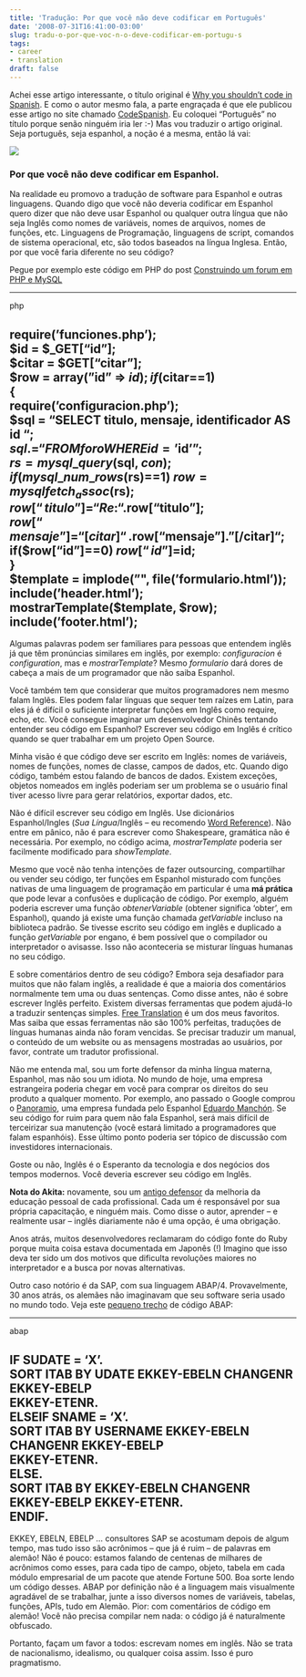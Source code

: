 ```yaml
---
title: 'Tradução: Por que você não deve codificar em Português'
date: '2008-07-31T16:41:00-03:00'
slug: tradu-o-por-que-voc-n-o-deve-codificar-em-portugu-s
tags:
- career
- translation
draft: false
---
```


Achei esse artigo interessante, o título original é [Why you shouldn’t code in Spanish](http://www.codespanish.com/archives/softwaredevelopment/43). E como o autor mesmo fala, a parte engraçada é que ele publicou esse artigo no site chamado [CodeSpanish](http://www.codespanish.com). Eu coloquei “Português” no título porque senão ninguém iria ler :-) Mas vou traduzir o artigo original. Seja português, seja espanhol, a noção é a mesma, então lá vai:

[![](http://s3.amazonaws.com/akitaonrails/files/america-790957.jpg)](http://www.akitaonrails.com/2007/4/14/off-topic-seja-arrogante)


### Por que você não deve codificar em Espanhol.

Na realidade eu promovo a tradução de software para Espanhol e outras linguagens. Quando digo que você não deveria codificar em Espanhol quero dizer que não deve usar Espanhol ou qualquer outra língua que não seja Inglês como nomes de variáveis, nomes de arquivos, nomes de funções, etc. Linguagens de Programação, linguagens de script, comandos de sistema operacional, etc, são todos baseados na língua Inglesa. Então, por que você faria diferente no seu código?

Pegue por exemplo este código em PHP do post [Construindo um forum em PHP e MySQL](http://www.codespanish.com/archives/softwaredevelopment/30)

* * *
php

require(’funciones.php’);  
$id = $_GET[“id”];  
$citar = $GET[“citar”];  
$row = array(”id” =\> $id);  
if($citar==1)  
{  
 require(’configuracion.php’);  
 $sql = “SELECT titulo, mensaje, identificador AS id “;  
 $sql.= “FROM foro WHERE id=’$id’”;  
 $rs = mysql\_query($sql, $con);  
 if(mysql\_num\_rows($rs)==1) $row = mysqlfetch_ assoc($rs);  
 $row[“titulo”] = “Re: “.$row[“titulo”];  
 $row[“mensaje”] = “[citar]“.$row[“mensaje”].”[/citar]“;  
 if($row[“id”]==0) $row[“id”]=$id;  
}  
$template = implode(”", file(’formulario.html’));  
include(’header.html’);  
mostrarTemplate($template, $row);  
include(’footer.html’);  
-

Algumas palavras podem ser familiares para pessoas que entendem inglês já que têm pronúncias similares em inglês, por exemplo: _configuracion_ é _configuration_, mas e _mostrarTemplate_? Mesmo _formulario_ dará dores de cabeça a mais de um programador que não saiba Espanhol.

Você também tem que considerar que muitos programadores nem mesmo falam Inglês. Eles podem falar línguas que sequer tem raízes em Latin, para eles já é difícil o suficiente interpretar funções em Inglês como require, echo, etc. Você consegue imaginar um desenvolvedor Chinês tentando entender seu código em Espanhol? Escrever seu código em Inglês é crítico quando se quer trabalhar em um projeto Open Source.

Minha visão é que código deve ser escrito em Inglês: nomes de variáveis, nomes de funções, nomes de classe, campos de dados, etc. Quando digo código, também estou falando de bancos de dados. Existem exceções, objetos nomeados em inglês poderiam ser um problema se o usuário final tiver acesso livre para gerar relatórios, exportar dados, etc.

Não é difícil escrever seu código em Inglês. Use dicionários Espanhol/Ingles (_Sua Língua_/Inglês – eu recomendo [Word Reference](http://www.wordreference.com/)). Não entre em pânico, não é para escrever como Shakespeare, gramática não é necessária. Por exemplo, no código acima, _mostrarTemplate_ poderia ser facilmente modificado para _showTemplate_.

Mesmo que você não tenha intenções de fazer outsourcing, compartilhar ou vender seu código, ter funções em Espanhol misturado com funções nativas de uma linguagem de programação em particular é uma **má prática** que pode levar a confusões e duplicação de código. Por exemplo, alguém poderia escrever uma função _obtenerVariable_ (obtener significa ‘obter’, em Espanhol), quando já existe uma função chamada _getVariable_ incluso na biblioteca padrão. Se tivesse escrito seu código em inglês e duplicado a função _getVariable_ por engano, é bem possível que o compilador ou interpretador o avisasse. Isso não aconteceria se misturar línguas humanas no seu código.

E sobre comentários dentro de seu código? Embora seja desafiador para muitos que não falam inglês, a realidade é que a maioria dos comentários normalmente tem uma ou duas sentenças. Como disse antes, não é sobre escrever Inglês perfeito. Existem diversas ferramentas que podem ajudá-lo a traduzir sentenças simples. [Free Translation](http://freetranslation.com/) é um dos meus favoritos. Mas saiba que essas ferramentas não são 100% perfeitas, traduções de línguas humanas ainda não foram vencidas. Se precisar traduzir um manual, o conteúdo de um website ou as mensagens mostradas ao usuários, por favor, contrate um tradutor profissional.

Não me entenda mal, sou um forte defensor da minha língua materna, Espanhol, mas não sou um idiota. No mundo de hoje, uma empresa estrangeira poderia chegar em você para comprar os direitos do seu produto a qualquer momento. Por exemplo, ano passado o Google comprou o [Panoramio](http://www.panoramio.com/), uma empresa fundada pelo Espanhol [Eduardo Manchón](http://www.codespanish.com/archives/profiles/34). Se seu código for ruim para quem não fala Espanhol, será mais difícil de terceirizar sua manutenção (você estará limitado a programadores que falam espanhóis). Esse último ponto poderia ser tópico de discussão com investidores internacionais.

Goste ou não, Inglês é o Esperanto da tecnologia e dos negócios dos tempos modernos. Você deveria escrever seu código em Inglês.

**Nota do Akita:** novamente, sou um [antigo defensor](http://www.akitaonrails.com/2007/4/14/off-topic-seja-arrogante) da melhoria da educação pessoal de cada profissional. Cada um é responsável por sua própria capacitação, e ninguém mais. Como disse o autor, aprender – e realmente usar – inglês diariamente não é uma opção, é uma obrigação.

Anos atrás, muitos desenvolvedores reclamaram do código fonte do Ruby porque muita coisa estava documentada em Japonês (!) Imagino que isso deva ter sido um dos motivos que dificulta revoluções maiores no interpretador e a busca por novas alternativas.

Outro caso notório é da SAP, com sua linguagem ABAP/4. Provavelmente, 30 anos atrás, os alemães não imaginavam que seu software seria usado no mundo todo. Veja este [pequeno trecho](http://www.abapcode.info/2007/05/purchase-order-history-mass-display.html) de código ABAP:

* * *
abap

IF SUDATE = ‘X’.  
SORT ITAB BY UDATE EKKEY-EBELN CHANGENR EKKEY-EBELP  
EKKEY-ETENR.  
ELSEIF SNAME = ‘X’.  
SORT ITAB BY USERNAME EKKEY-EBELN CHANGENR EKKEY-EBELP  
EKKEY-ETENR.  
ELSE.  
SORT ITAB BY EKKEY-EBELN CHANGENR EKKEY-EBELP EKKEY-ETENR.  
ENDIF.  
-

EKKEY, EBELN, EBELP … consultores SAP se acostumam depois de algum tempo, mas tudo isso são acrônimos – que já é ruim – de palavras em alemão! Não é pouco: estamos falando de centenas de milhares de acrônimos como esses, para cada tipo de campo, objeto, tabela em cada módulo empresarial de um pacote que atende Fortune 500. Boa sorte lendo um código desses. ABAP por definição não é a linguagem mais visualmente agradável de se trabalhar, junte a isso diversos nomes de variáveis, tabelas, funções, APIs, tudo em Alemão. Pior: com comentários de código em alemão! Você não precisa compilar nem nada: o código já é naturalmente obfuscado.

Portanto, façam um favor a todos: escrevam nomes em inglês. Não se trata de nacionalismo, idealismo, ou qualquer coisa assim. Isso é puro pragmatismo.

